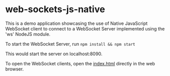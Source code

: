 web-sockets-js-native
======================

This is a demo application showcasing the use of Native JavaScript WebSocket client to connect to a WebSocket Server implemented using the 'ws' NodeJS module.

To start the WebSocket Server, run `npm install && npm start`

This would start the server on localhost:8090.


To open the WebSocket clients, open the [index.html](./public/index.html) directly in the web browser.
